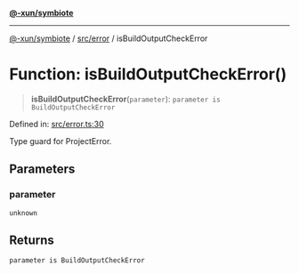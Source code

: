 [**@-xun/symbiote**](../../../README.md)

***

[@-xun/symbiote](../../../README.md) / [src/error](../README.md) / isBuildOutputCheckError

# Function: isBuildOutputCheckError()

> **isBuildOutputCheckError**(`parameter`): `parameter is BuildOutputCheckError`

Defined in: [src/error.ts:30](https://github.com/Xunnamius/symbiote/blob/dddfc44396c55ebfc704f8d576edac2868fe28cc/src/error.ts#L30)

Type guard for ProjectError.

## Parameters

### parameter

`unknown`

## Returns

`parameter is BuildOutputCheckError`
